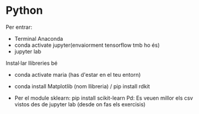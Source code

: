 # Python

Per entrar:

- Terminal Anaconda
- conda activate jupyter(envaiorment tensorflow tmb ho és)
- jupyter lab

Instal·lar llibreries bé

- conda activate maria (has d'estar en el teu entorn)
- conda install  Matplotlib (nom llibreria) / pip install rdkit

- Per el module sklearn: pip install scikit-learn
Pd: Es veuen millor els csv vistos des de jupyter lab (desde on fas els exercisis)
